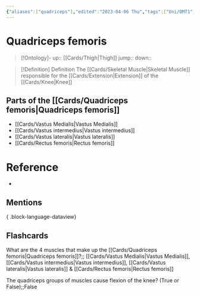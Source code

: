 ```yaml
---
{"aliases":["quadriceps"],"edited":"2023-04-06 Thu","tags":["Uni/OMT1","on/Science/Biology/Anatomy"],"date created":"2023-03-27 Mon","dg-publish":true,"permalink":"/cards/quadriceps-femoris/","dgPassFrontmatter":true}
---
```


# Quadriceps femoris

> [!Ontology]-
> up:: [[Cards/Thigh\|Thigh]]
> jump::
> down:: 

> [!Definition] Definition
> The [[Cards/Skeletal Muscle\|Skeletal Muscle]] responsible for the [[Cards/Extension\|Extension]] of the [[Cards/Knee\|Knee]]

## Parts of the [[Cards/Quadriceps femoris\|Quadriceps femoris]]
- [[Cards/Vastus Medialis\|Vastus Medialis]]
- [[Cards/Vastus intermedius\|Vastus intermedius]]
- [[Cards/Vastus lateralis\|Vastus lateralis]]
- [[Cards/Rectus femoris\|Rectus femoris]]

# Reference
- 

## Mentions

{ .block-language-dataview}

## Flashcards
What are the 4 muscles that make up the [[Cards/Quadriceps femoris\|Quadriceps femoris]]?;; [[Cards/Vastus Medialis\|Vastus Medialis]], [[Cards/Vastus intermedius\|Vastus intermedius]], [[Cards/Vastus lateralis\|Vastus lateralis]] & [[Cards/Rectus femoris\|Rectus femoris]]
<!--SR:!2023-10-07,95,230-->

The quadriceps groups of muscles cause flexion of the knee? (True or False);;False